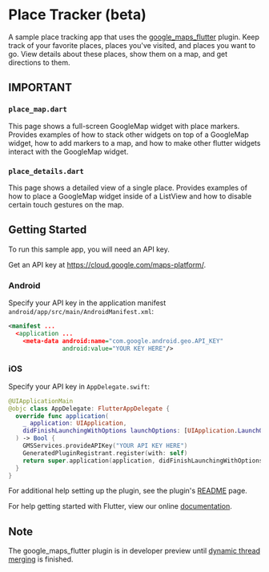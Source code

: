# Place Tracker (beta)

A sample place tracking app that uses the
[google_maps_flutter](https://github.com/flutter/plugins/tree/master/packages/google_maps_flutter)
plugin. Keep track of your favorite places, places you've visited, and places
you want to go. View details about these places, show them on a map, and get
directions to them.

## IMPORTANT

### `place_map.dart`

This page shows a full-screen GoogleMap widget with place markers. Provides
examples of how to stack other widgets on top of a GoogleMap widget, how to add
markers to a map, and how to make other flutter widgets interact with the
GoogleMap widget.

### `place_details.dart`

This page shows a detailed view of a single place. Provides examples of how to
place a GoogleMap widget inside of a ListView and how to disable certain touch
gestures on the map.

## Getting Started

To run this sample app, you will need an API key.

Get an API key at <https://cloud.google.com/maps-platform/>.

### Android
Specify your API key in the application manifest
`android/app/src/main/AndroidManifest.xml`:

```xml
<manifest ...
  <application ...
    <meta-data android:name="com.google.android.geo.API_KEY"
               android:value="YOUR KEY HERE"/>
```

### iOS
Specify your API key in `AppDelegate.swift`:

```swift
@UIApplicationMain
@objc class AppDelegate: FlutterAppDelegate {
  override func application(
    _ application: UIApplication,
    didFinishLaunchingWithOptions launchOptions: [UIApplication.LaunchOptionsKey: Any]?
  ) -> Bool {
    GMSServices.provideAPIKey("YOUR API KEY HERE")
    GeneratedPluginRegistrant.register(with: self)
    return super.application(application, didFinishLaunchingWithOptions: launchOptions)
  }
}
```

For additional help setting up the plugin, see the plugin's
[README](https://pub.dev/packages/google_maps_flutter)
page.

For help getting started with Flutter, view our online
[documentation](https://flutter.io/).

## Note

The google_maps_flutter plugin is in developer preview until [dynamic thread
merging](https://github.com/flutter/flutter/projects/155) is finished.
